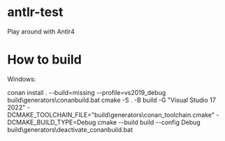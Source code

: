 # antlr-test
Play around with Antlr4

# How to build
Windows:

conan install . --build=missing --profile=vs2019_debug
build\generators\conanbuild.bat
cmake -S . -B build -G "Visual Studio 17 2022" -DCMAKE_TOOLCHAIN_FILE="build\generators\conan_toolchain.cmake" -DCMAKE_BUILD_TYPE=Debug
cmake --build build --config Debug
build\generators\deactivate_conanbuild.bat
